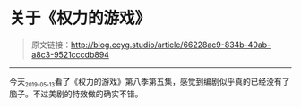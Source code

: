 # 关于《权力的游戏》

[annotation]: <id> (66228ac9-834b-40ab-a8c3-9521cccdb894)
[annotation]: <status> (protect)
[annotation]: <create_time> (2019-05-02 21:31:02)
[annotation]: <category> (心情随笔)
[annotation]: <comments> (false)

> 原文链接：<http://blog.ccyg.studio/article/66228ac9-834b-40ab-a8c3-9521cccdb894>

---

<div class='ui jplayer audio' data-url='https://link.hhtjim.com/163/32526653.mp3' format='mp3' autoplay></div>

今天<sub><small>2019-05-13</small></sub>看了《权力的游戏》第八季第五集，感觉到编剧似乎真的已经没有了脑子。不过美剧的特效做的确实不错。